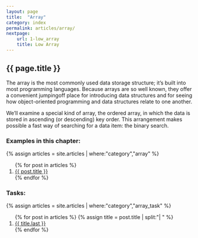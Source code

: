 ```yaml
---
layout: page
title:  "Array"
category: index
permalink: articles/array/
nextpage: 
    url: 1-low_array
    title: Low Array
---
```


## {{ page.title }}

The array is the most commonly used data storage structure; it’s built into most programming languages. 
Because arrays are so well known, they offer a convenient jumpingoff
place for introducing data structures and for seeing
how object-oriented programming and data structures
relate to one another.

We’ll examine a special kind of array, the ordered
array, in which the data is stored in ascending (or descending)
key order.
This arrangement makes possible a fast way of searching for a data item: the binary search.

### Examples in this chapter:

{% assign articles = site.articles | where:"category","array" %}
<ol>
    {% for post in articles %}
      <li><a href="{{ post.url }}">{{ post.title }}</a></li>
    {% endfor %}
</ol>

### Tasks:
{% assign articles = site.articles | where:"category","array_task" %}
<ol>
    {% for post in articles %}
        {% assign title = post.title | split:"| " %}
      <li><a href="{{ post.url }}">{{ title.last }}</a></li>
    {% endfor %}
</ol>
